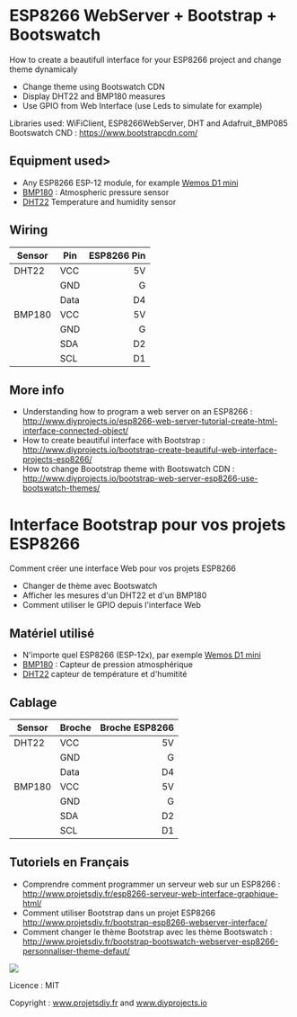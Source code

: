 # ESP8266 WebServer + Bootstrap + Bootswatch
How to create a beautifull interface for your ESP8266 project and change theme dynamicaly
* Change theme using Bootswatch CDN
* Display DHT22 and BMP180 measures
* Use GPIO from Web Interface (use Leds to simulate for example)

Libraries used: WiFiClient, ESP8266WebServer, DHT and Adafruit_BMP085
Bootswatch CND : https://www.bootstrapcdn.com/

## Equipment used>

* Any ESP8266 ESP-12 module, for example <a href="http://www.banggood.com/search/esp8266-nodemcu/0-0-0-1-3-45-0-price-0-0_p-1.html?sortType=asc?p=RA18043558422201601Y" target="_blank" rel="nofollow" data-mce-href="http://www.banggood.com/search/esp8266-nodemcu/0-0-0-1-3-45-0-price-0-0_p-1.html?sortType=asc?p=RA18043558422201601Y">Wemos D1 mini</a>
* <a href="http://s.click.aliexpress.com/e/eM72zRrbE" target="_blank" rel="nofollow" data-mce-href="http://s.click.aliexpress.com/e/eM72zRrbE">BMP180</a> : Atmospheric pressure sensor
* <a href="http://s.click.aliexpress.com/e/BeYvjyfim" target="_blank" rel="nofollow" data-mce-href="http://s.click.aliexpress.com/e/BeYvjyfim">DHT22</a> Temperature and humidity sensor

## Wiring
|Sensor |Pin |ESP8266 Pin|
|-------|----|----------:|
|DHT22  |VCC |5V         |
|       |GND |G          |
|       |Data|D4         |
|BMP180 |VCC |5V         |
|       |GND |G          |
|       |SDA |D2         |
|       |SCL |D1         |

## More info
 - Understanding how to program a web server on an ESP8266 : http://www.diyprojects.io/esp8266-web-server-tutorial-create-html-interface-connected-object/
 - How to create beautiful interface with Bootstrap : http://www.diyprojects.io/bootstrap-create-beautiful-web-interface-projects-esp8266/
 - How to change Boootstrap theme with Bootswatch CDN : http://www.diyprojects.io/bootstrap-web-server-esp8266-use-bootswatch-themes/
 
# Interface Bootstrap pour vos projets ESP8266 
Comment créer une interface Web pour vos projets ESP8266
* Changer de thème avec Bootswatch
* Afficher les mesures d'un DHT22 et d'un BMP180
* Comment utiliser le GPIO depuis l'interface Web

## Matériel utilisé
* N'importe quel ESP8266 (ESP-12x), par exemple <a href="http://www.banggood.com/search/esp8266-nodemcu/0-0-0-1-3-45-0-price-0-0_p-1.html?sortType=asc?p=RA18043558422201601Y" target="_blank" rel="nofollow" data-mce-href="http://www.banggood.com/search/esp8266-nodemcu/0-0-0-1-3-45-0-price-0-0_p-1.html?sortType=asc?p=RA18043558422201601Y">Wemos D1 mini</a>
* <a href="http://s.click.aliexpress.com/e/eM72zRrbE" target="_blank" rel="nofollow" data-mce-href="http://s.click.aliexpress.com/e/eM72zRrbE">BMP180</a> : Capteur de pression atmosphérique
* <a href="http://s.click.aliexpress.com/e/BeYvjyfim" target="_blank" rel="nofollow" data-mce-href="http://s.click.aliexpress.com/e/BeYvjyfim">DHT22</a> capteur de température et d'humitité

## Cablage
|Sensor |Broche |Broche ESP8266|
|-------|-------|-------------:|
|DHT22  |VCC    |5V            |
|       |GND    |G             |
|       |Data   |D4            |
|BMP180 |VCC    |5V            |
|       |GND    |G             |
|       |SDA    |D2            |
|       |SCL    |D1            |

## Tutoriels en Français
* Comprendre comment programmer un serveur web sur un ESP8266 : http://www.projetsdiy.fr/esp8266-serveur-web-interface-graphique-html/
* Comment utiliser Bootstrap dans un projet ESP8266 http://www.projetsdiy.fr/bootstrap-esp8266-webserver-interface/
* Comment changer le thème Bootstrap avec les thème Bootswatch : http://www.projetsdiy.fr/bootstrap-bootswatch-webserver-esp8266-personnaliser-theme-defaut/


<img align="center" src="https://github.com/projetsdiy/ESP8266WebServer-Bootstrap-Bootswatch/blob/master/demo-webserver-esp8266-theme-bootstrap.png" style="max-width:100%;">

Licence : MIT

Copyright : www.projetsdiy.fr and www.diyprojects.io
